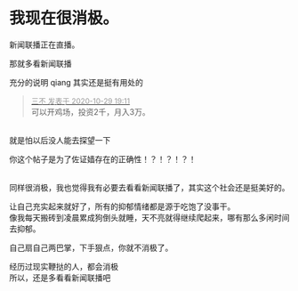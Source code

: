 # 我现在很消极。


新闻联播正在直播。

那就多看新闻联播<img src="static/image/smiley/default/shy.gif" smilieid="8" border="0" alt="" />

充分的说明 qiang 其实还是挺有用处的

<div class="quote"><blockquote><font size="2"><a href="https://www.hostloc.com/forum.php?mod=redirect&amp;goto=findpost&amp;pid=9370748&amp;ptid=759936" target="_blank"><font color="#999999">三不 发表于 2020-10-29 19:11</font></a></font><br />
可以开鸡场，投资2千，月入3万。</blockquote></div><br />
就是怕以后没人能去探望一下

你这个帖子是为了佐证嫱存在的正确性！？！？！？！<br />
<br />
<img id="aimg_lfoGF" onclick="zoom(this, this.src, 0, 0, 0)" class="zoom" src="https://img.123er.com/2020/hexinjiazhiguan.jpg" onmouseover="img_onmouseoverfunc(this)" onload="thumbImg(this)" border="0" alt="" />

同样很消极，我也觉得我有必要去看看新闻联播了，其实这个社会还是挺美好的。<img id="aimg_Smbu1" onclick="zoom(this, this.src, 0, 0, 0)" class="zoom" src="https://cdn.jsdelivr.net/gh/hishis/forum-master/public/images/patch.gif" onmouseover="img_onmouseoverfunc(this)" onload="thumbImg(this)" border="0" alt="" />

让自己充实起来就好了，所有的抑郁情绪都是源于吃饱了没事干。<br />
像我每天搬砖到凌晨累成狗倒头就睡，天不亮就得继续爬起来，哪有那么多闲时间去抑郁。

自己扇自己两巴掌，下手狠点，你就不消极了。

经历过现实鞭挞的人，都会消极<br />
所以，还是多看看新闻联播吧 <img src="static/image/smiley/yct/022.gif" smilieid="42" border="0" alt="" />
